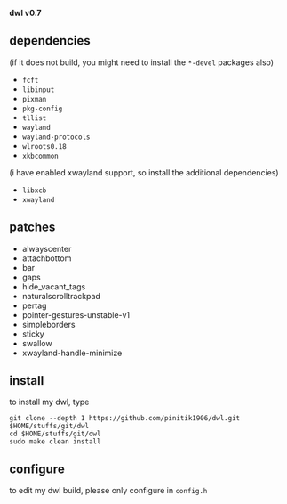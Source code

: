 **dwl v0.7**

## dependencies
(if it does not build, you might need to install the `*-devel` packages also)

- `fcft`
- `libinput`
- `pixman`
- `pkg-config`
- `tllist`
- `wayland`
- `wayland-protocols`
- `wlroots0.18`
- `xkbcommon`

(i have enabled xwayland support, so install the additional dependencies)
- `libxcb`
- `xwayland`

## patches

- alwayscenter
- attachbottom
- bar
- gaps
- hide_vacant_tags
- naturalscrolltrackpad
- pertag
- pointer-gestures-unstable-v1
- simpleborders
- sticky
- swallow
- xwayland-handle-minimize

## install
to install my dwl, type

```
git clone --depth 1 https://github.com/pinitik1906/dwl.git $HOME/stuffs/git/dwl
cd $HOME/stuffs/git/dwl
sudo make clean install
```

## configure
to edit my dwl build, please only configure in `config.h`
